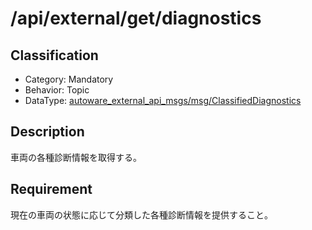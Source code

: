 # /api/external/get/diagnostics

## Classification

- Category: Mandatory
- Behavior: Topic
- DataType: [autoware_external_api_msgs/msg/ClassifiedDiagnostics](https://github.com/tier4/autoware_api_msgs/blob/develop/autoware_external_api_msgs/msg/ClassifiedDiagnostics.msg)

## Description

車両の各種診断情報を取得する。

## Requirement

現在の車両の状態に応じて分類した各種診断情報を提供すること。
